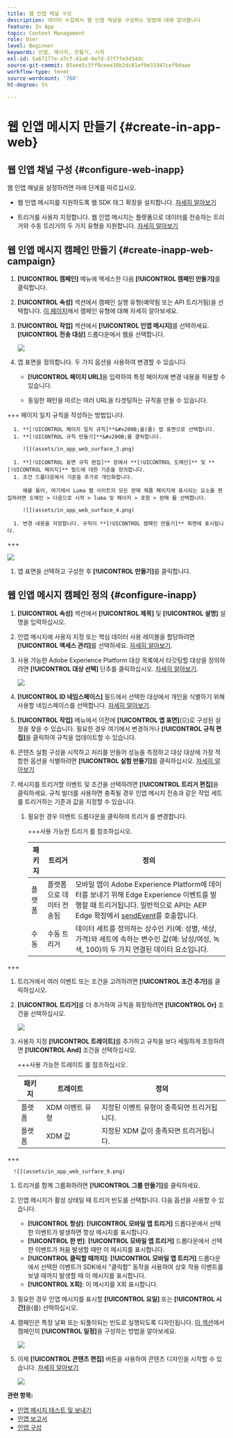 ```yaml
---
title: 웹 인앱 채널 구성
description: 데이터 수집에서 웹 인앱 채널을 구성하는 방법에 대해 알아봅니다
feature: In App
topic: Content Management
role: User
level: Beginner
keywords: 인앱, 메시지, 만들기, 시작
exl-id: 5a67177e-a7cf-41a8-9e7d-37f7fe3d34dc
source-git-commit: 85aee5c5ff9ceee10b2dc01ef9e31947cef9daae
workflow-type: tm+mt
source-wordcount: '760'
ht-degree: 5%

---
```


# 웹 인앱 메시지 만들기 {#create-in-app-web}

## 웹 인앱 채널 구성 {#configure-web-inapp}

웹 인앱 채널을 설정하려면 아래 단계를 따르십시오.

* 웹 인앱 메시지를 지원하도록 웹 SDK 태그 확장을 설치합니다. [자세히 알아보기](https://experienceleague.adobe.com/docs/experience-platform/tags/extensions/client/web-sdk/web-sdk-extension-configuration.html?lang=en)

* 트리거를 사용자 지정합니다. 웹 인앱 메시지는 플랫폼으로 데이터를 전송하는 트리거와 수동 트리거의 두 가지 유형을 지원합니다. [자세히 알아보기](https://experienceleague.adobe.com/docs/experience-platform/edge/personalization/ajo/web-in-app-messaging.html)

## 웹 인앱 메시지 캠페인 만들기 {#create-inapp-web-campaign}

1. **[!UICONTROL 캠페인]** 메뉴에 액세스한 다음 **[!UICONTROL 캠페인 만들기]**&#x200B;를 클릭합니다.

1. **[!UICONTROL 속성]** 섹션에서 캠페인 실행 유형(예약됨 또는 API 트리거됨)을 선택합니다. [이 페이지](../campaigns/create-campaign.md#campaigntype)에서 캠페인 유형에 대해 자세히 알아보세요.

1. **[!UICONTROL 작업]** 섹션에서 **[!UICONTROL 인앱 메시지]**&#x200B;를 선택하세요. **[!UICONTROL 전송 대상]** 드롭다운에서 웹을 선택합니다.

   ![](assets/in_app_web_surface_1.png)

1. 앱 표면을 정의합니다. 두 가지 옵션을 사용하여 변경할 수 있습니다.

   * **[!UICONTROL 페이지 URL]**&#x200B;을 입력하여 특정 페이지에 변경 내용을 적용할 수 있습니다.

   * 동일한 패턴을 따르는 여러 URL을 타겟팅하는 규칙을 만들 수 있습니다.

+++ 페이지 일치 규칙을 작성하는 방법입니다.

      1. **[!UICONTROL 페이지 일치 규칙]**&#x200B;을(를) 앱 표면으로 선택합니다.
      1. **[!UICONTROL 규칙 만들기]**&#x200B;를 클릭합니다.

         ![](assets/in_app_web_surface_3.png)

      1. **[!UICONTROL 표면 규칙 편집]** 창에서 **[!UICONTROL 도메인]** 및 **[!UICONTROL 페이지]** 필드에 대한 기준을 정의합니다.
      1. 조건 드롭다운에서 기준을 추가로 개인화합니다.

         예를 들어, 여기에서 Luma 웹 사이트의 모든 판매 제품 페이지에 표시되는 요소를 편집하려면 도메인 > 다음으로 시작 > luma 및 페이지 > 포함 > 판매 를 선택합니다.

         ![](assets/in_app_web_surface_4.png)

      1. 변경 내용을 저장합니다. 규칙이 **[!UICONTROL 캠페인 만들기]** 화면에 표시됩니다.

+++

   ![](assets/in_app_web_surface_2.png)

1. 앱 표면을 선택하고 구성한 후 **[!UICONTROL 만들기]**&#x200B;를 클릭합니다.

## 웹 인앱 메시지 캠페인 정의 {#configure-inapp}

1. **[!UICONTROL 속성]** 섹션에서 **[!UICONTROL 제목]** 및 **[!UICONTROL 설명]** 설명을 입력하십시오.

1. 인앱 메시지에 사용자 지정 또는 핵심 데이터 사용 레이블을 할당하려면 **[!UICONTROL 액세스 관리]**&#x200B;를 선택하세요. [자세히 알아보기](../administration/object-based-access.md).

1. 사용 가능한 Adobe Experience Platform 대상 목록에서 타깃팅할 대상을 정의하려면 **[!UICONTROL 대상 선택]** 단추를 클릭하십시오. [자세히 알아보기](../audience/about-audiences.md).

   ![](assets/in_app_web_surface_5.png)

1. **[!UICONTROL ID 네임스페이스]** 필드에서 선택한 대상에서 개인을 식별하기 위해 사용할 네임스페이스를 선택합니다. [자세히 알아보기](../event/about-creating.md#select-the-namespace).

1. **[!UICONTROL 작업]** 메뉴에서 이전에 **[!UICONTROL 앱 표면]**(으)로 구성된 설정을 찾을 수 있습니다. 필요한 경우 여기에서 변경하거나 **[!UICONTROL 규칙 편집]**&#x200B;을 클릭하여 규칙을 업데이트할 수 있습니다.

1. 콘텐츠 실험 구성을 시작하고 처리를 만들어 성능을 측정하고 대상 대상에 가장 적합한 옵션을 식별하려면 **[!UICONTROL 실험 만들기]**&#x200B;를 클릭하십시오. [자세히 알아보기](../content-management/content-experiment.md)

1. 메시지를 트리거할 이벤트 및 조건을 선택하려면 **[!UICONTROL 트리거 편집]**&#x200B;을 클릭하세요. 규칙 빌더를 사용하면 충족될 경우 인앱 메시지 전송과 같은 작업 세트를 트리거하는 기준과 값을 지정할 수 있습니다.

   1. 필요한 경우 이벤트 드롭다운을 클릭하여 트리거 를 변경합니다.

      +++사용 가능한 트리거 를 참조하십시오.

      | 패키지 | 트리거 | 정의 |
      |---|---|---|
      | 플랫폼 | 플랫폼으로 데이터 전송됨 | 모바일 앱이 Adobe Experience Platform에 데이터를 보내기 위해 Edge Experience 이벤트를 발행할 때 트리거됩니다. 일반적으로 API는 AEP Edge 확장에서 [sendEvent](https://developer.adobe.com/client-sdks/documentation/edge-network/api-reference/#sendevent)를 호출합니다. |
      | 수동 | 수동 트리거 | 데이터 세트를 정의하는 상수인 키(예: 성별, 색상, 가격)와 세트에 속하는 변수인 값(예: 남성/여성, 녹색, 100)의 두 가지 연결된 데이터 요소입니다. |

+++

   1. 트리거에서 여러 이벤트 또는 조건을 고려하려면 **[!UICONTROL 조건 추가]**&#x200B;를 클릭하십시오.

   1. **[!UICONTROL 트리거]**&#x200B;를 더 추가하여 규칙을 확장하려면 **[!UICONTROL Or]** 조건을 선택하십시오.

      ![](assets/in_app_web_surface_8.png)

   1. 사용자 지정 **[!UICONTROL 트레이트]**&#x200B;를 추가하고 규칙을 보다 세밀하게 조정하려면 **[!UICONTROL And]** 조건을 선택하십시오.

      +++사용 가능한 트레이트 를 참조하십시오.

      | 패키지 | 트레이트 | 정의 |
      |---|---|---|
      | 플랫폼 | XDM 이벤트 유형 | 지정된 이벤트 유형이 충족되면 트리거됩니다. |
      | 플랫폼 | XDM 값 | 지정된 XDM 값이 충족되면 트리거됩니다. |

+++

      ![](assets/in_app_web_surface_9.png)

   1. 트리거를 함께 그룹화하려면 **[!UICONTROL 그룹 만들기]**&#x200B;를 클릭하세요.

1. 인앱 메시지가 활성 상태일 때 트리거 빈도를 선택합니다. 다음 옵션을 사용할 수 있습니다.

   * **[!UICONTROL 항상]**: **[!UICONTROL 모바일 앱 트리거]** 드롭다운에서 선택한 이벤트가 발생하면 항상 메시지를 표시합니다.
   * **[!UICONTROL 한 번]**: **[!UICONTROL 모바일 앱 트리거]** 드롭다운에서 선택한 이벤트가 처음 발생할 때만 이 메시지를 표시합니다.
   * **[!UICONTROL 클릭할 때까지]**: **[!UICONTROL 모바일 앱 트리거]** 드롭다운에서 선택한 이벤트가 SDK에서 &quot;클릭함&quot; 동작을 사용하여 상호 작용 이벤트를 보낼 때까지 발생할 때 이 메시지를 표시합니다.
   * **[!UICONTROL X회]**: 이 메시지를 X회 표시합니다.

1. 필요한 경우 인앱 메시지를 표시할 **[!UICONTROL 요일]** 또는 **[!UICONTROL 시간]**&#x200B;을(를) 선택하십시오.

1. 캠페인은 특정 날짜 또는 되풀이되는 빈도로 실행되도록 디자인됩니다. [이 섹션](../campaigns/create-campaign.md#schedule)에서 캠페인의 **[!UICONTROL 일정]**&#x200B;을 구성하는 방법을 알아보세요.

   ![](assets/in_app_web_surface_6.png)

1. 이제 **[!UICONTROL 콘텐츠 편집]** 버튼을 사용하여 콘텐츠 디자인을 시작할 수 있습니다. [자세히 알아보기](design-in-app.md)

   ![](assets/in_app_web_surface_7.png)

**관련 항목:**

* [인앱 메시지 테스트 및 보내기](send-in-app.md)
* [인앱 보고서 ](../reports/campaign-global-report.md#inapp-report)
* [인앱 구성](inapp-configuration.md)
